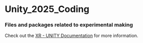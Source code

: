# Unity_2025_Coding


### Files and packages related to experimental making

Check out the [XR - UNITY Documentation](https://www.icloud.com/freeform/0dcJW4AkDT0uDyV_DSHVgAQbg#XR_-_UNITY) for more information.
